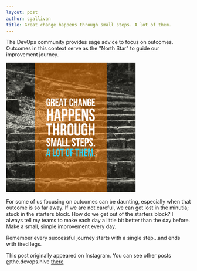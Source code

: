 ```yaml
---
layout: post
author: cgallivan
title: Great change happens through small steps. A lot of them.
---
```


The DevOps community provides sage advice to focus on outcomes. Outcomes in this context serve as the "North Star" to guide our improvement journey.

<!--more-->

<img src="../assets/img/posts/6D524680-10E0-4BB5-ACE5-558A6C96E06B.png" width="70%">

For some of us focusing on outcomes can be daunting, especially when that outcome is so far away. If we are not careful, we can get lost in the minutia; stuck in the starters block.
How do we get out of the starters block? I always tell my teams to make each day a little bit better than the day before. Make a small, simple improvement every day.

Remember every successful journey starts with a single step...and ends with tired legs.
  
This post originally appeared on Instagram. You can see other posts @the.devops.hive [there](https://www.instagram.com/the.devops.hive/)

